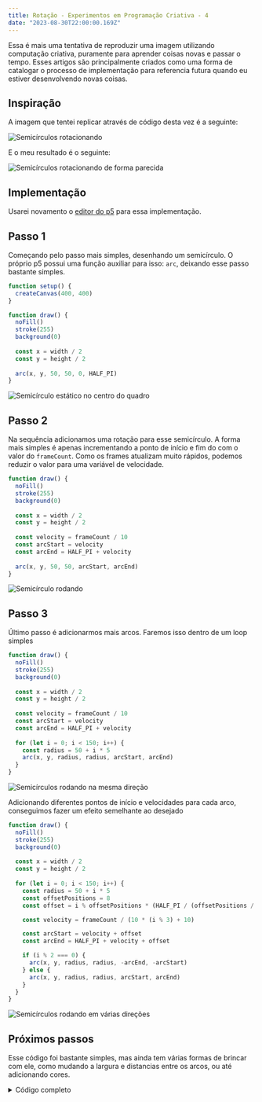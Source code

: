 ```yaml
---
title: Rotação - Experimentos em Programação Criativa - 4
date: "2023-08-30T22:00:00.169Z"
---
```


Essa é mais uma tentativa de reproduzir uma imagem utilizando computação criativa, puramente para aprender coisas novas e passar o tempo. Esses artigos são principalmente criados como uma forma de catalogar o processo de implementação para referencia futura quando eu estiver desenvolvendo novas coisas.

## Inspiração

A imagem que tentei replicar através de código desta vez é a seguinte:

![Semicírculos rotacionando](/images/creative-coding/part-4/cc-1.gif)

E o meu resultado é o seguinte:

![Semicírculos rotacionando de forma parecida](/images/creative-coding/part-4/cc-2.gif)

## Implementação

Usarei novamento o [editor do p5](https://editor.p5js.org) para essa implementação.

## Passo 1

Começando pelo passo mais simples, desenhando um semicírculo. O próprio p5 possui uma função auxiliar para isso: `arc`, deixando esse passo bastante simples.

```js
function setup() {
  createCanvas(400, 400)
}

function draw() {
  noFill()
  stroke(255)
  background(0)
  
  const x = width / 2
  const y = height / 2
  
  arc(x, y, 50, 50, 0, HALF_PI)
}
```

![Semicírculo estático no centro do quadro](/images/creative-coding/part-4/cc-3.png)

## Passo 2

Na sequência adicionamos uma rotação para esse semicírculo. A forma mais simples é apenas incrementando a ponto de início e fim do com o valor do `frameCount`. Como os frames atualizam muito rápidos, podemos reduzir o valor para uma variável de velocidade.

```js
function draw() {
  noFill()
  stroke(255)
  background(0)
  
  const x = width / 2
  const y = height / 2
  
  const velocity = frameCount / 10
  const arcStart = velocity
  const arcEnd = HALF_PI + velocity
  
  arc(x, y, 50, 50, arcStart, arcEnd)
}
```

![Semicírculo rodando](/images/creative-coding/part-4/cc-4.gif)

## Passo 3

Último passo é adicionarmos mais arcos. Faremos isso dentro de um loop simples

```js
function draw() {
  noFill()
  stroke(255)
  background(0)
  
  const x = width / 2
  const y = height / 2
  
  const velocity = frameCount / 10
  const arcStart = velocity
  const arcEnd = HALF_PI + velocity
  
  for (let i = 0; i < 150; i++) {
    const radius = 50 + i * 5
    arc(x, y, radius, radius, arcStart, arcEnd)
  }
}
```

![Semicírculos rodando na mesma direção](/images/creative-coding/part-4/cc-5.gif)

Adicionando diferentes pontos de início e velocidades para cada arco, conseguimos fazer um efeito semelhante ao desejado

```js
function draw() {
  noFill()
  stroke(255)
  background(0)
  
  const x = width / 2
  const y = height / 2
    
  for (let i = 0; i < 150; i++) {
    const radius = 50 + i * 5
    const offsetPositions = 8
    const offset = i % offsetPositions * (HALF_PI / (offsetPositions / 2))

    const velocity = frameCount / (10 * (i % 3) + 10)

    const arcStart = velocity + offset
    const arcEnd = HALF_PI + velocity + offset

    if (i % 2 === 0) {
      arc(x, y, radius, radius, -arcEnd, -arcStart)
    } else {
      arc(x, y, radius, radius, arcStart, arcEnd)
    }
  }
}
```

![Semicírculos rodando em várias direções](/images/creative-coding/part-4/cc-2.gif)


## Próximos passos

Esse código foi bastante simples, mas ainda tem várias formas de brincar com ele, como mudando a largura e distancias entre os arcos, ou até adicionando cores.


<details>
  <summary>
    Código completo
  </summary>
  <p>
    ```js
function setup() {
  createCanvas(400, 400)
}

function draw() {
  noFill()
  stroke(255)
  background(0)
  
  const x = width / 2
  const y = height / 2
    
  for (let i = 0; i < 150; i++) {
    const radius = 50 + i * 5
    const offsetPositions = 8
    const offset = i % offsetPositions * (HALF_PI / (offsetPositions / 2))

    const velocity = frameCount / (10 * (i % 3) + 10)

    const arcStart = velocity + offset
    const arcEnd = HALF_PI + velocity + offset

    if (i % 2 === 0) {
      arc(x, y, radius, radius, -arcEnd, -arcStart)
    } else {
      arc(x, y, radius, radius, arcStart, arcEnd)
    }
  }
}
```
  </p>
</details>
